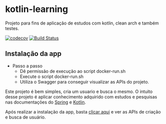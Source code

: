 # kotlin-learning
Projeto para fins de aplicação de estudos com kotlin, clean arch e também testes.

[![codecov](https://codecov.io/gh/muriloalvesdev/kotlin-learning/branch/main/graph/badge.svg?token=R4N9KCLA6N)](https://codecov.io/gh/muriloalvesdev/kotlin-learning)
[![Build Status](https://app.travis-ci.com/muriloalvesdev/kotlin-learning.svg?branch=main)](https://app.travis-ci.com/muriloalvesdev/kotlin-learning)

## Instalação da app
- Passo a passo
   - Dê permissão de execução ao script docker-run.sh
   - Execute o script docker-run.sh
   - Utiliza o Swagger para conseguir visualizar as APIs do projeto.

Este projeto é bem simples, cria um usuario e busca o mesmo. O intuito desse projeto é aplicar conhecimento adquirido com estudos e pesquisas nas documentações do [Spring](https://docs.spring.io/spring-framework/docs/current/reference/html/) e [Kotlin](https://kotlinlang.org/docs/home.html).

Após realizar a instalação da app, basta [clicar aqui](http://localhost:8080/swagger-ui/index.html) e ver as APIs de criação e busca de usuário.
